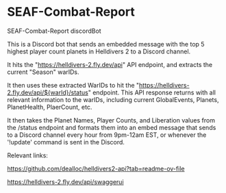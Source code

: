 # SEAF-Combat-Report
SEAF-Combat-Report discordBot

This is a Discord bot that sends an embedded message with the top 5 highest player count planets in Helldivers 2 to a Discord channel.

It hits the "https://helldivers-2.fly.dev/api" API endpoint, and extracts the current "Season" warIDs.

It then uses these extracted WarIDs to hit the "https://helldivers-2.fly.dev/api/${warId}/status" endpoint. This API response returns with all relevant information to the warIDs, including current GlobalEvents, Planets, PlanetHealth, PlaerCount, etc.

It then takes the Planet Names, Player Counts, and Liberation values from the /status endpoint and formats them into an embed message that sends to a Discord channel every hour from 9pm-12am EST, or whenever the '!update' command is sent in the Discord.

Relevant links:

https://github.com/dealloc/helldivers2-api?tab=readme-ov-file

https://helldivers-2.fly.dev/api/swaggerui
